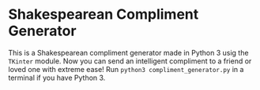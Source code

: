# Shakespearean Compliment Generator
This is a Shakespearean compliment generator made in Python 3 usig the `TKinter` module. Now you can send an intelligent compliment to a friend or loved one with extreme ease! Run `python3 compliment_generator.py` in a terminal if you have Python 3.
